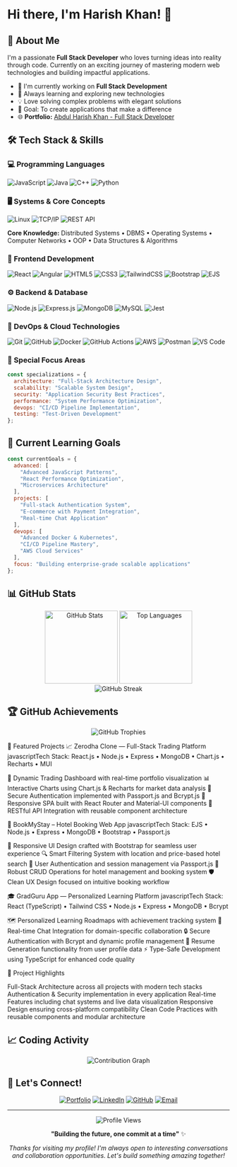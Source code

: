 # Hi there, I'm Harish Khan! 👋

## 🚀 About Me

I'm a passionate **Full Stack Developer** who loves turning ideas into reality through code. Currently on an exciting journey of mastering modern web technologies and building impactful applications.

- 🔭 I'm currently working on **Full Stack Development**
- 🌱 Always learning and exploring new technologies
- 💡 Love solving complex problems with elegant solutions
- 🎯 Goal: To create applications that make a difference
- 🌐 **Portfolio:** [Abdul Harish Khan - Full Stack Developer](your-portfolio-link-here)

## 🛠️ Tech Stack & Skills

### 💻 Programming Languages
![JavaScript](https://img.shields.io/badge/JavaScript-F7DF1E?style=for-the-badge&logo=javascript&logoColor=black)
![Java](https://img.shields.io/badge/Java-ED8B00?style=for-the-badge&logo=openjdk&logoColor=white)
![C++](https://img.shields.io/badge/C%2B%2B-00599C?style=for-the-badge&logo=c%2B%2B&logoColor=white)
![Python](https://img.shields.io/badge/Python-3776AB?style=for-the-badge&logo=python&logoColor=white)

### 🖥️ Systems & Core Concepts
![Linux](https://img.shields.io/badge/Linux-FCC624?style=for-the-badge&logo=linux&logoColor=black)
![TCP/IP](https://img.shields.io/badge/TCP%2FIP-4285F4?style=for-the-badge&logo=google-cloud&logoColor=white)
![REST API](https://img.shields.io/badge/REST_APIs-FF6C37?style=for-the-badge&logo=api&logoColor=white)

**Core Knowledge:** Distributed Systems • DBMS • Operating Systems • Computer Networks • OOP • Data Structures & Algorithms

### 🎨 Frontend Development
![React](https://img.shields.io/badge/React-20232A?style=for-the-badge&logo=react&logoColor=61DAFB)
![Angular](https://img.shields.io/badge/Angular-DD0031?style=for-the-badge&logo=angular&logoColor=white)
![HTML5](https://img.shields.io/badge/HTML5-E34F26?style=for-the-badge&logo=html5&logoColor=white)
![CSS3](https://img.shields.io/badge/CSS3-1572B6?style=for-the-badge&logo=css3&logoColor=white)
![TailwindCSS](https://img.shields.io/badge/Tailwind_CSS-38B2AC?style=for-the-badge&logo=tailwind-css&logoColor=white)
![Bootstrap](https://img.shields.io/badge/Bootstrap-563D7C?style=for-the-badge&logo=bootstrap&logoColor=white)
![EJS](https://img.shields.io/badge/EJS-B4CA65?style=for-the-badge&logo=ejs&logoColor=black)

### ⚙️ Backend & Database
![Node.js](https://img.shields.io/badge/Node.js-43853D?style=for-the-badge&logo=node.js&logoColor=white)
![Express.js](https://img.shields.io/badge/Express.js-404D59?style=for-the-badge&logo=express&logoColor=white)
![MongoDB](https://img.shields.io/badge/MongoDB-4EA94B?style=for-the-badge&logo=mongodb&logoColor=white)
![MySQL](https://img.shields.io/badge/MySQL-00000F?style=for-the-badge&logo=mysql&logoColor=white)
![Jest](https://img.shields.io/badge/Jest-323330?style=for-the-badge&logo=Jest&logoColor=white)

### 🚀 DevOps & Cloud Technologies
![Git](https://img.shields.io/badge/Git-F05032?style=for-the-badge&logo=git&logoColor=white)
![GitHub](https://img.shields.io/badge/GitHub-100000?style=for-the-badge&logo=github&logoColor=white)
![Docker](https://img.shields.io/badge/Docker-2496ED?style=for-the-badge&logo=docker&logoColor=white)
![GitHub Actions](https://img.shields.io/badge/GitHub_Actions-2088FF?style=for-the-badge&logo=github-actions&logoColor=white)
![AWS](https://img.shields.io/badge/Amazon_AWS-232F3E?style=for-the-badge&logo=amazon-aws&logoColor=white)
![Postman](https://img.shields.io/badge/Postman-FF6C37?style=for-the-badge&logo=postman&logoColor=white)
![VS Code](https://img.shields.io/badge/Visual_Studio_Code-0078D4?style=for-the-badge&logo=visual%20studio%20code&logoColor=white)

### 🎯 Special Focus Areas
```javascript
const specializations = {
  architecture: "Full-Stack Architecture Design",
  scalability: "Scalable System Design",
  security: "Application Security Best Practices",
  performance: "System Performance Optimization",
  devops: "CI/CD Pipeline Implementation",
  testing: "Test-Driven Development"
};
```

## 🎯 Current Learning Goals

```javascript
const currentGoals = {
  advanced: [
    "Advanced JavaScript Patterns", 
    "React Performance Optimization",
    "Microservices Architecture"
  ],
  projects: [
    "Full-stack Authentication System", 
    "E-commerce with Payment Integration",
    "Real-time Chat Application"
  ],
  devops: [
    "Advanced Docker & Kubernetes", 
    "CI/CD Pipeline Mastery",
    "AWS Cloud Services"
  ],
  focus: "Building enterprise-grade scalable applications"
};
```

## 📊 GitHub Stats

<div align="center">
  <img src="https://github-readme-stats.vercel.app/api?username=haarish73&show_icons=true&theme=radical&hide_border=true&count_private=true" alt="GitHub Stats" height="165">
  <img src="https://github-readme-stats.vercel.app/api/top-langs/?username=haarish73&layout=compact&theme=radical&hide_border=true" alt="Top Languages" height="165">
</div>

<div align="center">
  <img src="https://github-readme-streak-stats.herokuapp.com/?user=haarish73&theme=radical&hide_border=true" alt="GitHub Streak" />
</div>

## 🏆 GitHub Achievements

<div align="center">
  <img src="https://github-profile-trophy.vercel.app/?username=haarish73&theme=radical&no-frame=true&margin-w=15" alt="GitHub Trophies" />
</div>

🌟 Featured Projects
📈 Zerodha Clone — Full-Stack Trading Platform
javascriptTech Stack: React.js • Node.js • Express • MongoDB • Chart.js • Recharts • MUI

🏦 Dynamic Trading Dashboard with real-time portfolio visualization
📊 Interactive Charts using Chart.js & Recharts for market data analysis
🔐 Secure Authentication implemented with Passport.js and Bcrypt.js
📱 Responsive SPA built with React Router and Material-UI components
🔧 RESTful API Integration with reusable component architecture

🏨 BookMyStay – Hotel Booking Web App
javascriptTech Stack: EJS • Node.js • Express • MongoDB • Bootstrap • Passport.js

🎨 Responsive UI Design crafted with Bootstrap for seamless user experience
🔍 Smart Filtering System with location and price-based hotel search
👤 User Authentication and session management via Passport.js
💾 Robust CRUD Operations for hotel management and booking system
🛡️ Clean UX Design focused on intuitive booking workflow

🎓 GradGuru App — Personalized Learning Platform
javascriptTech Stack: React (TypeScript) • Tailwind CSS • Node.js • Express • MongoDB • Bcrypt

🗺️ Personalized Learning Roadmaps with achievement tracking system
💬 Real-time Chat Integration for domain-specific collaboration
🔒 Secure Authentication with Bcrypt and dynamic profile management
📄 Resume Generation functionality from user profile data
⚡ Type-Safe Development using TypeScript for enhanced code quality


🚀 Project Highlights

Full-Stack Architecture across all projects with modern tech stacks
Authentication & Security implementation in every application
Real-time Features including chat systems and live data visualization
Responsive Design ensuring cross-platform compatibility
Clean Code Practices with reusable components and modular architecture

## 📈 Coding Activity

<div align="center">
  <img src="https://github-readme-activity-graph.vercel.app/graph?username=haarish73&theme=redical&hide_border=true" alt="Contribution Graph" />
</div>

## 🤝 Let's Connect!

<div align="center">
  
[![Portfolio](https://img.shields.io/badge/Portfolio-FF5722?style=for-the-badge&logo=google-chrome&logoColor=white)](your-portfolio-link-here)
[![LinkedIn](https://img.shields.io/badge/LinkedIn-0077B5?style=for-the-badge&logo=linkedin&logoColor=white)](https://www.linkedin.com/in/abdul-harish-khan/)
[![GitHub](https://img.shields.io/badge/GitHub-100000?style=for-the-badge&logo=github&logoColor=white)](https://github.com/haarish73)
[![Email](https://img.shields.io/badge/Email-D14836?style=for-the-badge&logo=gmail&logoColor=white)](mailto:your-email@example.com)

</div>

---

<div align="center">
  <img src="https://komarev.com/ghpvc/?username=haarish73&color=blueviolet&style=flat-square&label=Profile+Views" alt="Profile Views" />
</div>

<div align="center">
  
**"Building the future, one commit at a time"** ✨

*Thanks for visiting my profile! I'm always open to interesting conversations and collaboration opportunities. Let's build something amazing together!* 

</div>
